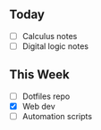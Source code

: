 ## Today
- [ ] Calculus notes
- [ ] Digital logic notes

## This Week
- [ ] Dotfiles repo
- [X] Web dev
- [ ] Automation scripts
